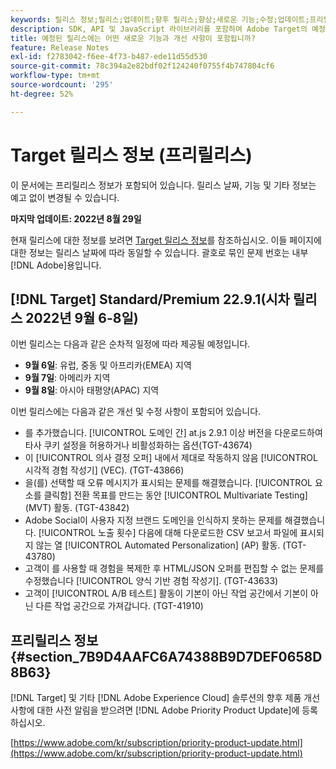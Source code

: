 ```yaml
---
keywords: 릴리스 정보;릴리스;업데이트;향후 릴리스;향상;새로운 기능;수정;업데이트;프리릴리스
description: SDK, API 및 JavaScript 라이브러리를 포함하여 Adobe Target의 예정된 릴리스에 포함된 새로운 기능, 개선 사항 및 수정 내용에 대해 알아봅니다.
title: 예정된 릴리스에는 어떤 새로운 기능과 개선 사항이 포함됩니까?
feature: Release Notes
exl-id: f2783042-f6ee-4f73-b487-ede11d55d530
source-git-commit: 78c394a2e82bdf02f124240f0755f4b747804cf6
workflow-type: tm+mt
source-wordcount: '295'
ht-degree: 52%

---
```


# Target 릴리스 정보 (프리릴리스)

이 문서에는 프리릴리스 정보가 포함되어 있습니다. 릴리스 날짜, 기능 및 기타 정보는 예고 없이 변경될 수 있습니다.

**마지막 업데이트: 2022년 8월 29일**

현재 릴리스에 대한 정보를 보려면 [Target 릴리스 정보](release-notes.md)를 참조하십시오. 이들 페이지에 대한 정보는 릴리스 날짜에 따라 동일할 수 있습니다. 괄호로 묶인 문제 번호는 내부 [!DNL Adobe]용입니다.

## [!DNL Target] Standard/Premium 22.9.1(시차 릴리스 2022년 9월 6-8일)

이번 릴리스는 다음과 같은 순차적 일정에 따라 제공될 예정입니다.

* **9월 6일**: 유럽, 중동 및 아프리카(EMEA) 지역
* **9월 7일**: 아메리카 지역
* **9월 8일**: 아시아 태평양(APAC) 지역

이번 릴리스에는 다음과 같은 개선 및 수정 사항이 포함되어 있습니다.

* 를 추가했습니다. [!UICONTROL 도메인 간] at.js 2.9.1 이상 버전을 다운로드하여 타사 쿠키 설정을 허용하거나 비활성화하는 옵션(TGT-43674)
* 이 [!UICONTROL 의사 결정 오퍼] 내에서 제대로 작동하지 않음 [!UICONTROL 시각적 경험 작성기] (VEC). (TGT-43866)
* 을(를) 선택할 때 오류 메시지가 표시되는 문제를 해결했습니다. [!UICONTROL 요소를 클릭함] 전환 목표를 만드는 동안 [!UICONTROL Multivariate Testing] (MVT) 활동. (TGT-43842)
* Adobe Social이 사용자 지정 브랜드 도메인을 인식하지 못하는 문제를 해결했습니다. [!UICONTROL 노출 횟수] 다음에 대해 다운로드한 CSV 보고서 파일에 표시되지 않는 열 [!UICONTROL Automated Personalization] (AP) 활동. (TGT-43780)
* 고객이 를 사용할 때 경험을 복제한 후 HTML/JSON 오퍼를 편집할 수 없는 문제를 수정했습니다 [!UICONTROL 양식 기반 경험 작성기]. (TGT-43633)
* 고객이 [!UICONTROL A/B 테스트] 활동이 기본이 아닌 작업 공간에서 기본이 아닌 다른 작업 공간으로 가져갑니다. (TGT-41910)

## 프리릴리스 정보 {#section_7B9D4AAFC6A74388B9D7DEF0658D8B63}

[!DNL Target] 및 기타 [!DNL Adobe Experience Cloud] 솔루션의 향후 제품 개선 사항에 대한 사전 알림을 받으려면 [!DNL Adobe Priority Product Update]에 등록하십시오.

[https://www.adobe.com/kr/subscription/priority-product-update.html](https://www.adobe.com/kr/subscription/priority-product-update.html)
